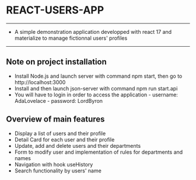 # REACT-USERS-APP
***
* A simple demonstration application developped with react 17 and materialize to manage fictionnal users' profiles

***
## Note on project installation
* Install Node.js and launch server with command npm start, then go to http://localhost:3000
* Install and then launch json-server with command npm run start.api
* You will have to login in order to access the application - username: AdaLovelace - password: LordByron

## Overview of main features
* Display a list of users and their profile
* Detail Card for each user and their profile
* Update, add and delete users and their departments
* Form to modify user and implementation of rules for departments and names
* Navigation with hook useHistory
* Search functionality by users' name

